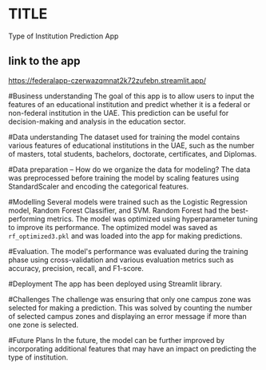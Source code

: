 # TITLE
Type of Institution Prediction App

## link to the app
https://federalapp-czerwazqmnat2k72zufebn.streamlit.app/

#Business understanding 
The goal of this app is to allow users to input the features of an educational institution and predict whether it is a federal or non-federal institution in the UAE. This prediction can be useful for decision-making and analysis in the education sector.

#Data understanding 
The dataset used for training the model contains various features of educational institutions in the UAE, such as the number of masters, total students, bachelors, doctorate, certificates, and Diplomas.

#Data preparation – How do we organize the data for modeling?
The data was preprocessed before training the model by scaling  features using StandardScaler and encoding the categorical features.


#Modelling
Several models were trained such as the Logistic Regression model, Random Forest Classifier, and SVM. Random Forest had the best-performing metrics. The model was optimized using hyperparameter tuning to improve its performance. The optimized model was saved as `rf_optimized3.pkl` and was loaded into the app for making predictions.


#Evaluation.
The model's performance was evaluated during the training phase using cross-validation and various evaluation metrics such as accuracy, precision, recall, and F1-score.

#Deployment 
The app has been deployed using Streamlit library.

#Challenges
The challenge was ensuring that only one campus zone was selected for making a prediction. This was solved by counting the number of selected campus zones and displaying an error message if more than one zone is selected.

#Future Plans
In the future, the model can be further improved by incorporating additional features that may have an impact on predicting the type of institution. 




